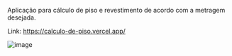 
Aplicação para cálculo de piso e revestimento de acordo com a metragem desejada.

Link: https://calculo-de-piso.vercel.app/

![image](https://user-images.githubusercontent.com/109484017/192173117-d4180144-7028-4f1e-8bb7-a230648b3ab7.png)


